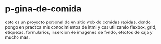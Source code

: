 # p-gina-de-comida
este es un proyecto personal de un sitio web de comidas rapidas, donde pongo en practica mis conocimientos de html y css utilizando flexbox, grid, etiquetas, formularios, insercion de imagenes de fondo, efectos de caja y mucho mas.